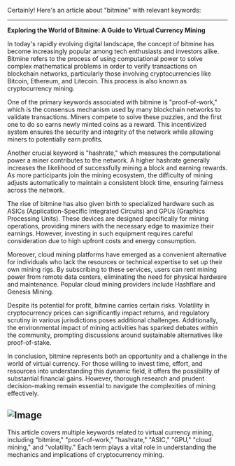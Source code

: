 Certainly! Here's an article about "bitmine" with relevant keywords:

---

**Exploring the World of Bitmine: A Guide to Virtual Currency Mining**

In today's rapidly evolving digital landscape, the concept of bitmine has become increasingly popular among tech enthusiasts and investors alike. Bitmine refers to the process of using computational power to solve complex mathematical problems in order to verify transactions on blockchain networks, particularly those involving cryptocurrencies like Bitcoin, Ethereum, and Litecoin. This process is also known as cryptocurrency mining.

One of the primary keywords associated with bitmine is "proof-of-work," which is the consensus mechanism used by many blockchain networks to validate transactions. Miners compete to solve these puzzles, and the first one to do so earns newly minted coins as a reward. This incentivized system ensures the security and integrity of the network while allowing miners to potentially earn profits.

Another crucial keyword is "hashrate," which measures the computational power a miner contributes to the network. A higher hashrate generally increases the likelihood of successfully mining a block and earning rewards. As more participants join the mining ecosystem, the difficulty of mining adjusts automatically to maintain a consistent block time, ensuring fairness across the network.

The rise of bitmine has also given birth to specialized hardware such as ASICs (Application-Specific Integrated Circuits) and GPUs (Graphics Processing Units). These devices are designed specifically for mining operations, providing miners with the necessary edge to maximize their earnings. However, investing in such equipment requires careful consideration due to high upfront costs and energy consumption.

Moreover, cloud mining platforms have emerged as a convenient alternative for individuals who lack the resources or technical expertise to set up their own mining rigs. By subscribing to these services, users can rent mining power from remote data centers, eliminating the need for physical hardware and maintenance. Popular cloud mining providers include Hashflare and Genesis Mining.

Despite its potential for profit, bitmine carries certain risks. Volatility in cryptocurrency prices can significantly impact returns, and regulatory scrutiny in various jurisdictions poses additional challenges. Additionally, the environmental impact of mining activities has sparked debates within the community, prompting discussions around sustainable alternatives like proof-of-stake.

In conclusion, bitmine represents both an opportunity and a challenge in the world of virtual currency. For those willing to invest time, effort, and resources into understanding this dynamic field, it offers the possibility of substantial financial gains. However, thorough research and prudent decision-making remain essential to navigate the complexities of mining effectively.


![Image](https://github.com/user-attachments/assets/31692037-0104-4703-abd1-696b6a7dd41b)
--- 

This article covers multiple keywords related to virtual currency mining, including "bitmine," "proof-of-work," "hashrate," "ASIC," "GPU," "cloud mining," and "volatility." Each term plays a vital role in understanding the mechanics and implications of cryptocurrency mining.